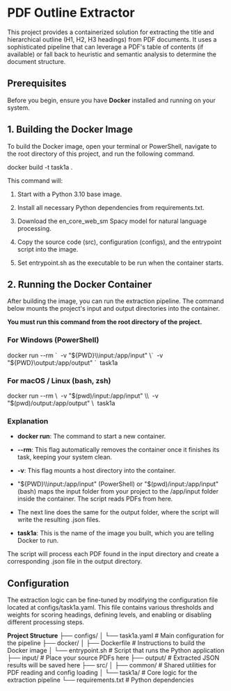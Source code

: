 **PDF Outline Extractor**
=========================

This project provides a containerized solution for extracting the title and hierarchical outline (H1, H2, H3 headings) from PDF documents. It uses a sophisticated pipeline that can leverage a PDF's table of contents (if available) or fall back to heuristic and semantic analysis to determine the document structure.

**Prerequisites**
-----------------

Before you begin, ensure you have **Docker** installed and running on your system.

**1\. Building the Docker Image**
---------------------------------

To build the Docker image, open your terminal or PowerShell, navigate to the root directory of this project, and run the following command.

docker build -t task1a .

This command will:

1.  Start with a Python 3.10 base image.
    
2.  Install all necessary Python dependencies from requirements.txt.
    
3.  Download the en\_core\_web\_sm Spacy model for natural language processing.
    
4.  Copy the source code (src), configuration (configs), and the entrypoint script into the image.
    
5.  Set entrypoint.sh as the executable to be run when the container starts.
    

**2\. Running the Docker Container**
------------------------------------

After building the image, you can run the extraction pipeline. The command below mounts the project's input and output directories into the container.

**You must run this command from the root directory of the project.**

### **For Windows (PowerShell)**

docker run --rm \`  -v "${PWD}\\input:/app/input" \`  -v "${PWD}\\output:/app/output" \`  task1a

### **For macOS / Linux (bash, zsh)**

docker run --rm \\  -v "$(pwd)/input:/app/input" \\  -v "$(pwd)/output:/app/output" \\  task1a

### **Explanation**

*   **docker run**: The command to start a new container.
    
*   **\--rm**: This flag automatically removes the container once it finishes its task, keeping your system clean.
    
*   **\-v**: This flag mounts a host directory into the container.
    
*   "${PWD}\\input:/app/input" (PowerShell) or "$(pwd)/input:/app/input" (bash) maps the input folder from your project to the /app/input folder inside the container. The script reads PDFs from here.
    
*   The next line does the same for the output folder, where the script will write the resulting .json files.
    
*   **task1a**: This is the name of the image you built, which you are telling Docker to run.
    

The script will process each PDF found in the input directory and create a corresponding .json file in the output directory.

**Configuration**
-----------------

The extraction logic can be fine-tuned by modifying the configuration file located at configs/task1a.yaml. This file contains various thresholds and weights for scoring headings, defining levels, and enabling or disabling different processing steps.

**Project Structure**
├── configs/
│   └── task1a.yaml     # Main configuration for the pipeline
├── docker/
│   ├── Dockerfile      # Instructions to build the Docker image
│   └── entrypoint.sh   # Script that runs the Python application
├── input/              # Place your source PDFs here
├── output/             # Extracted JSON results will be saved here
├── src/
│   ├── common/         # Shared utilities for PDF reading and config loading
│   └── task1a/         # Core logic for the extraction pipeline
└── requirements.txt    # Python dependencies
